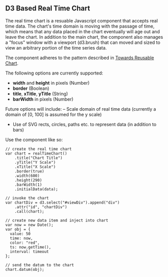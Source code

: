 ## D3 Based Real Time Chart

The real time chart is a resuable Javascript component that accepts real time data. The chart's time domain is moving with the passage of time, which means that any data placed in the chart eventually will age out and leave the chart. In addition to the main chart, the component also manages a "focus" window with a viewport (d3.brush) that can moved and sized to view an arbitrary portion of the time series data. 

The component adheres to the pattern described in [Towards Reusable Chart](http://bost.ocks.org/mike/chart/). 

The following options are currently supported:
- **width** and **height** in pixels (Number)
- **border** (Boolean)
- **title**, **xTitle**, **yTitle** (String)
- **barWidth** in pixels (Number)

Future options will include:
– Scale domain of real time data (currently a domain of [0, 100] is assumed for the y scale)
- Use of SVG rects, circles, paths etc. to represent data (in addition to bars)

Use the component like so:

```
// create the real time chart
var chart = realTimeChart()
    .title("Chart Title")
    .yTitle("Y Scale")
    .xTitle("X Scale")
    .border(true)
    .width(600)
    .height(290)
    .barWidth(1)
    .initialData(data);

// invoke the chart
var chartDiv = d3.select("#viewDiv").append("div")
    .attr("id", "chartDiv")
    .call(chart);

// create new data item and inject into chart
var now = new Date();
var obj = {
  value: 50
  time: now,
  color: "red",
  ts: now.getTime(),
  interval: timeout
};

// send the datum to the chart
chart.datum(obj);

```
